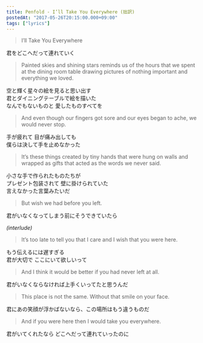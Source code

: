 ```yaml
---
title: Penfold - I’ll Take You Everywhere (拙訳)
postedAt: "2017-05-26T20:15:00.000+09:00"
tags: ["lyrics"]
---
```


> I’ll Take You Everywhere

君をどこへだって連れていく

> Painted skies and shining stars reminds us of the hours that we spent at the dining room table drawing pictures of nothing important and everything we loved.

空と輝く星々の絵を見ると思い出す  
君とダイニングテーブルで絵を描いた  
なんでもないものと 愛したものすべてを

> And even though our fingers got sore and our eyes began to ache, we would never stop.

手が疲れて 目が痛み出しても  
僕らは決して手を止めなかった

> It’s these things created by tiny hands that were hung on walls and wrapped as gifts that acted as the words we never said.

小さな手で作られたものたちが  
プレゼント包装されて 壁に掛けられていた  
言えなかった言葉みたいだ

> But wish we had before you left.

君がいなくなってしまう前にそうできていたら

_(interlude)_

> It’s too late to tell you that I care and I wish that you were here.

もう伝えるには遅すぎる  
君が大切で ここにいて欲しいって

> And I think it would be better if you had never left at all.

君がいなくならなければ上手くいってたと思うんだ

> This place is not the same. Without that smile on your face.

君にあの笑顔が浮かばないなら、この場所はもう違うものだ

> And if you were here then I would take you everywhere.

君がいてくれたなら どこへだって連れていったのに